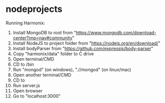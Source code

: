 # nodeprojects
Running Harmonix:

01. Install MongoDB to root from "https://www.mongodb.com/download-center?jmp=nav#community"
02. Install NodeJS to project folder from "https://nodejs.org/en/download/"
03. Install bodyParser from "https://github.com/expressjs/body-parser"
04. Copy "harmonix/data" folder to C drive
05. Open terminal/CMD
06. CD to <MongoDB installation>/bin
07. Run "mongod" (on windows), "./<mongoDB installation folder>/mongod" (on linux/mac)
08. Open another terminal/CMD
09. CD to <harmonix folder>
10. Run server.js
11. Open browser
12. Go to "localhost:3000"
